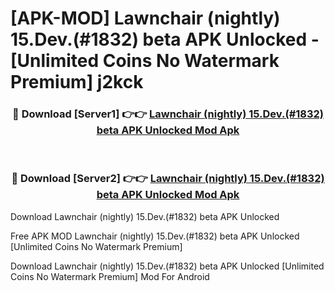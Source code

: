 # [APK-MOD] Lawnchair (nightly) 15.Dev.(#1832) beta APK Unlocked - [Unlimited Coins No Watermark Premium] j2kck



<div align="center">
<h3>🔴 Download [Server1] 👉👉 <a href="https://momento.my/?title=Lawnchair_(nightly)_15.Dev.(#1832)_beta_APK_Unlocked">Lawnchair (nightly) 15.Dev.(#1832) beta APK Unlocked Mod Apk</a></h3><br>

<h3>🔴 Download [Server2] 👉👉 <a href="https://momento.my/?title=Lawnchair_(nightly)_15.Dev.(#1832)_beta_APK_Unlocked">Lawnchair (nightly) 15.Dev.(#1832) beta APK Unlocked Mod Apk</a></h3>
</div>



Download Lawnchair (nightly) 15.Dev.(#1832) beta APK Unlocked 

Free APK MOD Lawnchair (nightly) 15.Dev.(#1832) beta APK Unlocked [Unlimited Coins No Watermark Premium]

Download Lawnchair (nightly) 15.Dev.(#1832) beta APK Unlocked [Unlimited Coins No Watermark Premium] Mod For Android
